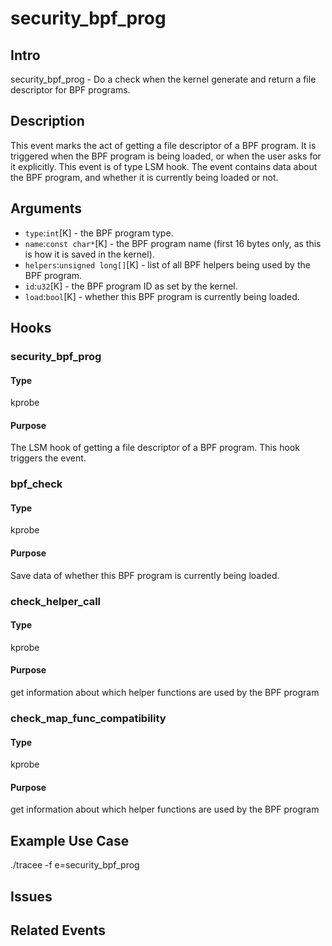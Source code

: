 # security_bpf_prog

## Intro
security_bpf_prog - Do a check when the kernel generate and return a file descriptor for BPF programs.

## Description
This event marks the act of getting a file descriptor of a BPF program. It is triggered when the BPF program is being 
loaded, or when the user asks for it explicitly. This event is of type LSM hook.
The event contains data about the BPF program, and whether it is currently being loaded or not. 


## Arguments
* `type`:`int`[K] - the BPF program type.
* `name`:`const char*`[K] - the BPF program name (first 16 bytes only, as this is how it is saved in the kernel).
* `helpers`:`unsigned long[]`[K] - list of all BPF helpers being used by the BPF program.
* `id`:`u32`[K] - the BPF program ID as set by the kernel.
* `load`:`bool`[K] - whether this BPF program is currently being loaded.

## Hooks
### security_bpf_prog
#### Type
kprobe
#### Purpose
The LSM hook of getting a file descriptor of a BPF program. This hook triggers the event. 

### bpf_check
#### Type
kprobe
#### Purpose
Save data of whether this BPF program is currently being loaded.

### check_helper_call
#### Type
kprobe
#### Purpose
get information about which helper functions are used by the BPF program

### check_map_func_compatibility
#### Type
kprobe
#### Purpose
get information about which helper functions are used by the BPF program

## Example Use Case
./tracee -f e=security_bpf_prog

## Issues

## Related Events
